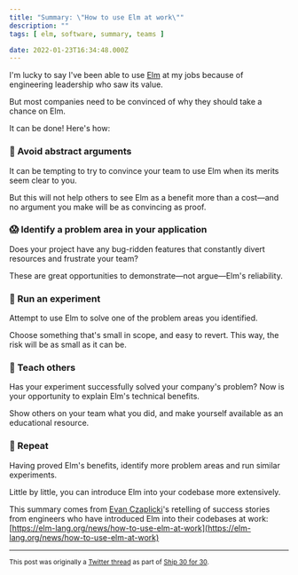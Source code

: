 ```yaml
---
title: "Summary: \"How to use Elm at work\""
description: ""
tags: [ elm, software, summary, teams ]

date: 2022-01-23T16:34:48.000Z
---
```


I'm lucky to say I've been able to use [Elm](https://twitter.com/elmlang) at my jobs because of engineering leadership who saw its value.

But most companies need to be convinced of why they should take a chance on Elm.

It can be done! Here's how:

### 🚫 Avoid abstract arguments

It can be tempting to try to convince your team to use Elm when its merits seem clear to you.

But this will not help others to see Elm as a benefit more than a cost—and no argument you make will be as convincing as proof.

### 😱 Identify a problem area in your application

Does your project have any bug-ridden features that constantly divert resources and frustrate your team?

These are great opportunities to demonstrate—not argue—Elm's reliability.

### 🔬 Run an experiment

Attempt to use Elm to solve one of the problem areas you identified.

Choose something that's small in scope, and easy to revert. This way, the risk will be as small as it can be.

### 👄 Teach others

Has your experiment successfully solved your company's problem? Now is your opportunity to explain Elm's technical benefits.

Show others on your team what you did, and make yourself available as an educational resource.

### 🔁 Repeat

Having proved Elm's benefits, identify more problem areas and run similar experiments.

Little by little, you can introduce Elm into your codebase more extensively.

This summary comes from [Evan Czaplicki](https://twitter.com/evancz)'s retelling of success stories from engineers who have introduced Elm into their codebases at work: 
[https://elm-lang.org/news/how-to-use-elm-at-work](https://elm-lang.org/news/how-to-use-elm-at-work)

---

<small>This post was originally a [Twitter thread](https://twitter.com/DuncanMalashock/status/1485289926941986816) as part of [Ship 30 for 30](https://www.ship30for30.com/).</small>